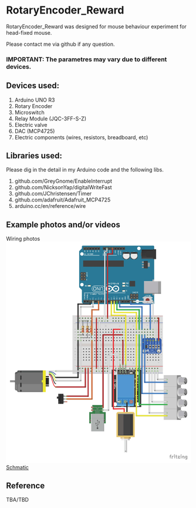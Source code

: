 # RotaryEncoder_Reward

RotaryEncoder_Reward was designed for mouse behaviour experiment for head-fixed mouse.

Please contact me via github if any question.

### IMPORTANT: The parametres may vary due to different devices.

## Devices used:
1. Arduino UNO R3
2. Rotary Encoder
3. Microswitch
4. Relay Module (JQC-3FF-S-Z)
6. Electric valve
7. DAC (MCP4725)
8. Electric components (wires, resistors, breadboard, etc)

## Libraries used:
Please dig in the detail in my Arduino code and the following libs.
1. github.com/GreyGnome/EnableInterrupt
2. github.com/NicksonYap/digitalWriteFast
3. github.com/JChristensen/Timer
4. github.com/adafruit/Adafruit_MCP4725
5. arduino.cc/en/reference/wire

## Example photos and/or videos
Wiring photos
![Breakout](https://github.com/pywugate/RotaryEncoder_Reward/blob/b42652cc0a700b8c1a3ae59be8ff0ebda8aa9c27/RotaryEncoder_Reward_bb.jpg)
[Schmatic](https://github.com/pywugate/RotaryEncoder_Reward/blob/ff5aa5d5ec1e675ef749c29bd2ef246359cd9f5a/RotaryEncoder_Reward_schem.jpg)


## Reference
TBA/TBD
